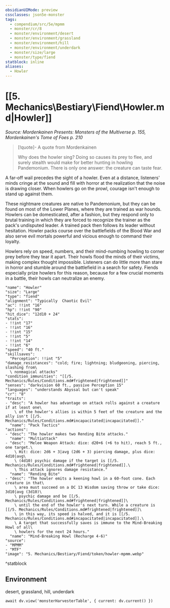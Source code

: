 ```yaml
---
obsidianUIMode: preview
cssclasses: json5e-monster
tags:
  - compendium/src/5e/mpmm
  - monster/cr/8
  - monster/environment/desert
  - monster/environment/grassland
  - monster/environment/hill
  - monster/environment/underdark
  - monster/size/large
  - monster/type/fiend
statblock: inline
aliases:
  - Howler
---
```

# [[5. Mechanics\Bestiary\Fiend\Howler.md|Howler]]
*Source: Mordenkainen Presents: Monsters of the Multiverse p. 155, Mordenkainen's Tome of Foes p. 210*

> [!quote]- A quote from Mordenkainen  
> 
> Why does the howler sing? Doing so causes its prey to flee, and surely stealth would make for better hunting in howling Pandemonium. There is only one answer: the creature can taste fear.

A far-off wail precedes the sight of a howler. Even at a distance, listeners' minds cringe at the sound and fill with horror at the realization that the noise is drawing closer. When howlers go on the prowl, courage isn't enough to stand up against them.

These nightmare creatures are native to Pandemonium, but they can be found on most of the Lower Planes, where they are trained as war hounds. Howlers can be domesticated, after a fashion, but they respond only to brutal training in which they are forced to recognize the trainer as the pack's undisputed leader. A trained pack then follows its leader without hesitation. Howler packs course over the battlefields of the Blood War and also serve evil mortals powerful and vicious enough to command their loyalty.

Howlers rely on speed, numbers, and their mind-numbing howling to corner prey before they tear it apart. Their howls flood the minds of their victims, making complex thought impossible. Listeners can do little more than stare in horror and stumble around the battlefield in a search for safety. Fiends especially prize howlers for this reason, because for a few crucial moments in a battle, their howls can neutralize an enemy.

```statblock
"name": "Howler"
"size": "Large"
"type": "fiend"
"alignment": "Typically  Chaotic Evil"
"ac": !!int "16"
"hp": !!int "90"
"hit_dice": "12d10 + 24"
"stats":
- !!int "17"
- !!int "16"
- !!int "15"
- !!int "5"
- !!int "14"
- !!int "6"
"speed": "40 ft."
"skillsaves":
  "Perception": !!int "5"
"damage_resistances": "cold; fire; lightning; bludgeoning, piercing, slashing from\
  \ nonmagical attacks"
"condition_immunities": "[[/5. Mechanics/Rules/Conditions.md#frightened|frightened]]"
"senses": "darkvision 60 ft., passive Perception 15"
"languages": "understands Abyssal but can't speak"
"cr": "8"
"traits":
- "desc": "A howler has advantage on attack rolls against a creature if at least one\
    \ of the howler's allies is within 5 feet of the creature and the ally isn't [[/5. Mechanics/Rules/Conditions.md#incapacitated|incapacitated]]."
  "name": "Pack Tactics"
"actions":
- "desc": "The howler makes two Rending Bite attacks."
  "name": "Multiattack"
- "desc": "Melee Weapon Attack: dice: d20+6 (+6 to hit), reach 5 ft., one target.\
    \ Hit: dice: 2d6 + 3|avg (2d6 + 3) piercing damage, plus dice: 4d10|avg\
    \ (4d10) psychic damage if the target is [[/5. Mechanics/Rules/Conditions.md#frightened|frightened]].\
    \ This attack ignores damage resistance."
  "name": "Rending Bite"
- "desc": "The howler emits a keening howl in a 60-foot cone. Each creature in that\
    \ area must succeed on a DC 13 Wisdom saving throw or take dice: 3d10|avg (3d10)\
    \ psychic damage and be [[/5. Mechanics/Rules/Conditions.md#frightened|frightened]]\
    \ until the end of the howler's next turn. While a creature is [[/5. Mechanics/Rules/Conditions.md#frightened|frightened]]\
    \ in this way, its speed is halved, and it is [[/5. Mechanics/Rules/Conditions.md#incapacitated|incapacitated]].\
    \ A target that successfully saves is immune to the Mind-Breaking Howl of all\
    \ howlers for the next 24 hours."
  "name": "Mind-Breaking Howl (Recharge 4-6)"
"source":
- "MPMM"
- "MTF"
"image": "5. Mechanics/Bestiary/Fiend/token/howler-mpmm.webp"
```
^statblock

## Environment

desert, grassland, hill, underdark

```dataviewjs
await dv.view('monsterHarvesterTable', { current: dv.current() })
```
